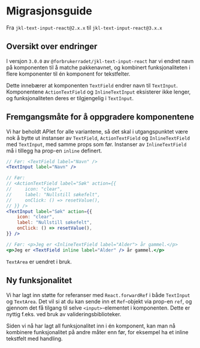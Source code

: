 # Migrasjonsguide

Fra `jkl-text-input-react@2.x.x` til `jkl-text-input-react@3.x.x`

## Oversikt over endringer

I versjon `3.0.0` av `@forbrukerradet/jkl-text-input-react` har vi endret navn på komponenten til å matche pakkenavnet, og kombinert funksjonaliteten i flere komponenter til én komponent for tekstfelter.

Dette innebærer at komponenten `TextField` endrer navn til `TextInput`. Komponentene `ActionTextField` og `InlineTextInput` eksisterer ikke lenger, og funksjonaliteten deres er tilgjengelig i `TextInput`.

## Fremgangsmåte for å oppgradere komponentene

Vi har beholdt APIet for alle variantene, så det skal i utgangspunktet være nok å bytte ut instanser av `TextField`, `ActionTextField` og `InlineTextField` med `TextInput`, med samme props som før. Instanser av `InlineTextField` må i tillegg ha prop-en `inline` definert.

```jsx
// Før: <TextField label="Navn" />
<TextInput label="Navn" />

// Før:
// <ActionTextField label="Søk" action={{
//     icon: "clear",
//     label: "Nullstill søkefelt",
//     onClick: () => resetValue(),
// }} />
<TextInput label="Søk" action={{
    icon: "clear",
    label: "Nullstill søkefelt",
    onClick: () => resetValue(),
}} />

// Før: <p>Jeg er <InlineTextField label="Alder"> år gammel.</p>
<p>Jeg er <TextField inline label="Alder" /> år gammel.</p>
```

`TextArea` er uendret i bruk.

## Ny funksjonalitet

Vi har lagt inn støtte for referanser med `React.forwardRef` i både `TextInput` og `TextArea`. Det vil si at du kan sende inn et `Ref`-objekt via prop-en `ref`, og gjennom det få tilgang til selve `<input>`-elementet i komponenten. Dette er nyttig f.eks. ved bruk av valideringsbiblioteker.

Siden vi nå har lagt all funksjonalitet inn i én komponent, kan man nå kombinere funksjonalitet på andre måter enn før, for eksempel ha et inline tekstfelt med handling.
